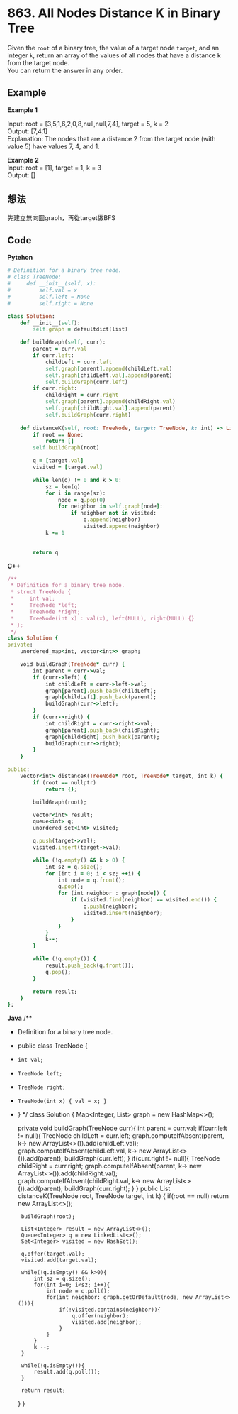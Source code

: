 # 863. All Nodes Distance K in Binary Tree
Given the `root` of a binary tree, the value of a target node `target`, and an integer `k`, return an array of the values of all nodes that have a distance k from the target node.  
You can return the answer in any order.  

 
## Example
**Example 1**  

Input: root = [3,5,1,6,2,0,8,null,null,7,4], target = 5, k = 2  
Output: [7,4,1]  
Explanation: The nodes that are a distance 2 from the target node (with value 5) have values 7, 4, and 1.  

**Example 2**  
Input: root = [1], target = 1, k = 3  
Output: []  

## 想法
先建立無向圖graph，再從target做BFS  

## Code
**Pytehon**
```ruby
# Definition for a binary tree node.
# class TreeNode:
#     def __init__(self, x):
#         self.val = x
#         self.left = None
#         self.right = None

class Solution:
    def __init__(self):
        self.graph = defaultdict(list)

    def buildGraph(self, curr):
        parent = curr.val
        if curr.left:
            childLeft = curr.left
            self.graph[parent].append(childLeft.val)
            self.graph[childLeft.val].append(parent)
            self.buildGraph(curr.left)
        if curr.right:
            childRight = curr.right
            self.graph[parent].append(childRight.val)
            self.graph[childRight.val].append(parent)
            self.buildGraph(curr.right)
        
    def distanceK(self, root: TreeNode, target: TreeNode, k: int) -> List[int]:
        if root == None:
            return []
        self.buildGraph(root)

        q = [target.val]
        visited = [target.val]

        while len(q) != 0 and k > 0:
            sz = len(q)
            for i in range(sz):
                node = q.pop(0)
                for neighbor in self.graph[node]:
                    if neighbor not in visited:
                        q.append(neighbor)
                        visited.append(neighbor)
            k -= 1
        

        return q
```
**C++**
```ruby
/**
 * Definition for a binary tree node.
 * struct TreeNode {
 *     int val;
 *     TreeNode *left;
 *     TreeNode *right;
 *     TreeNode(int x) : val(x), left(NULL), right(NULL) {}
 * };
 */
class Solution {
private:
    unordered_map<int, vector<int>> graph;

    void buildGraph(TreeNode* curr) {
        int parent = curr->val;
        if (curr->left) {
            int childLeft = curr->left->val;
            graph[parent].push_back(childLeft);
            graph[childLeft].push_back(parent);
            buildGraph(curr->left);
        }
        if (curr->right) {
            int childRight = curr->right->val;
            graph[parent].push_back(childRight);
            graph[childRight].push_back(parent);
            buildGraph(curr->right);
        }
    }

public:
    vector<int> distanceK(TreeNode* root, TreeNode* target, int k) {
        if (root == nullptr)
            return {};

        buildGraph(root);

        vector<int> result;
        queue<int> q;
        unordered_set<int> visited;

        q.push(target->val);
        visited.insert(target->val);

        while (!q.empty() && k > 0) {
            int sz = q.size();
            for (int i = 0; i < sz; ++i) {
                int node = q.front();
                q.pop();
                for (int neighbor : graph[node]) {
                    if (visited.find(neighbor) == visited.end()) {
                        q.push(neighbor);
                        visited.insert(neighbor);
                    }
                }
            }
            k--;
        }

        while (!q.empty()) {
            result.push_back(q.front());
            q.pop();
        }

        return result;
    }
};
```
**Java**
/**
 * Definition for a binary tree node.
 * public class TreeNode {
 *     int val;
 *     TreeNode left;
 *     TreeNode right;
 *     TreeNode(int x) { val = x; }
 * }
 */
class Solution {
    Map<Integer, List<Integer>> graph = new HashMap<>();

    private void buildGraph(TreeNode curr){
        int parent = curr.val;
        if(curr.left != null){
            TreeNode childLeft = curr.left;
            graph.computeIfAbsent(parent, k-> new ArrayList<>()).add(childLeft.val);
            graph.computeIfAbsent(childLeft.val, k-> new ArrayList<>()).add(parent);
            buildGraph(curr.left);
        }
        if(curr.right != null){
            TreeNode childRight = curr.right;
            graph.computeIfAbsent(parent, k-> new ArrayList<>()).add(childRight.val);
            graph.computeIfAbsent(childRight.val, k-> new ArrayList<>()).add(parent);
            buildGraph(curr.right);
        }
    }
    public List<Integer> distanceK(TreeNode root, TreeNode target, int k) {
        if(root == null) return new ArrayList<>();

        buildGraph(root);

        List<Integer> result = new ArrayList<>();
        Queue<Integer> q = new LinkedList<>();
        Set<Integer> visited = new HashSet();

        q.offer(target.val);
        visited.add(target.val);

        while(!q.isEmpty() && k>0){
            int sz = q.size();
            for(int i=0; i<sz; i++){
                int node = q.poll();
                for(int neighbor: graph.getOrDefault(node, new ArrayList<>())){
                    if(!visited.contains(neighbor)){
                        q.offer(neighbor);
                        visited.add(neighbor);
                    }
                }
            }
            k --;
        }

        while(!q.isEmpty()){
            result.add(q.poll());
        }

        return result;
    }
}
```
